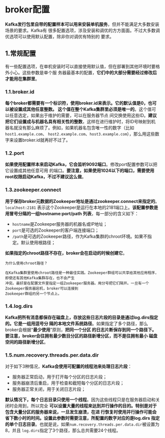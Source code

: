 broker配置
================================================================================
**Kafka发行包里自带的配置样本可以用来安装单机服务**，但并不能满足大多数安装场景的要求。Kafka有
很多配置选项，涉及安装和调优的方方面面。不过大多数调优选项可以使用默认配置，除非你对调优有特别的
要求。

## 1.常规配置
有一些配置选项，在单机安装时可以直接使用默认值，但在部署到其他环境时要格外小心。这些参数是单个服
务器最基本的配置，**它们中的大部分需要经过修改后才能用在集群里**。

### 1.1.broker.id
**每个broker都需要有一个标识符，使用broker.id来表示。它的默认值是0，也可以被设置成其他任意整数。
这个值在整个Kafka集群里必须是唯一的**。这个值可以任意选定，如果出于维护的需要，可以在服务器节点
间交换使用这些ID。**建议把它们设置成与机器名具有相关性的整数**，这样在进行维护时，将ID号映射到机
器名就没有那么麻烦了。例如，如果机器名包含唯一性的数字（比如`host1.example.com`、
`host2.example.com`、`host3.example.com`），那么用这些数字来设置broker.id就再好不过了。

### 1.2.port
**如果使用配置样本来启动Kafka，它会监听9092端口**。修改port配置参数可以把它设置成其他任意可用
的端口。**要注意，如果使用1024以下的端口，需要使用root权限启动Kafka，不过不建议这么做**。

### 1.3.zookeeper.connect
**用于保存broker元数据的Zookeeper地址是通过zookeeper.connect来指定的**。`localhost:2181`
表示这个Zookeeper是运行在本地的2181端口上。**该配置参数是用冒号分隔的一组hostname:port/path
列表**，每一部分的含义如下：
+ `hostname`是Zookeeper服务器的机器名或IP地址；
+ `port`是可选的Zookeeper的客户端连接端口；
+ `/path`是可选的Zookeeper路径，作为Kafka集群的chroot环境。如果不指定。默认使用根路径；

**如果指定的chroot路径不存在，broker会在启动的时候创建它**。
```
为什么使用chroot路径？

在Kafka集群里使用chroot路径是一种最佳实践。Zookeeper群组可以共享给其他应用程序，即使还有其他Kafka集群存在，也不会产生
冲突。最好是在配置文件里指定一组Zookeeper服务器。用分号把它们隔开。一旦有一个Zookeeper服务器宕机，broker可以连接到
Zookeeper群组的另一个节点上。
```

### 1.4.log.dirs
**Kafka把所有消息都保存在磁盘上，存放这些日志片段的目录是通过log.dirs指定的。它是一组用逗号分
隔的本地文件系统路径**。如果指定了多个路径，那么broker会根据“**最少使用**”原则，**把同一个分区
的日志片断保存到同一个路径下。要注意，broker会往拥有最少数目分区的路径新增分区，而不是往拥有最小
磁盘空间的路径新增分区**。

### 1.5.num.recovery.threads.per.data.dir
对于如下3种情况，**Kafka会使用可配置的线程池来处理日志片段**：
+ 服务器正常启动，用于打开每个分区的日志片段；
+ 服务器崩溃后重启，用于检查和截短每个分区的日志片段；
+ 服务器正常关闭，用于关闭日志片段；

**默认情况下，每个日志目录只使用一个线程**。因为这些线程只是在服务器启动和关闭时会用到，所以完全
**可以设置大量的线程来达到并行操作的目的。特别是对于包含大量分区的服务器来说，一旦发生崩溃，在进
行恢复时使用并行操作可能会省下数小时的时间。设置此参数时需要注意，所配置的数字对应的是log.dirs
指定的单个日志目录**。也就是说，如果`num.recovery.threads.per.data.dir`被设置为8，并且
`log.dirs`指定了3个路径，那么总共需要24个线程。










